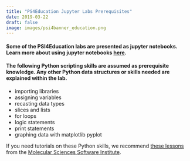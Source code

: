 ```yaml
---
title: "PS4Education Jupyter Labs Prerequisites"
date: 2019-03-22
draft: false
image: images/psi4banner_education.png
---
```


#### Some of the PSI4Education labs are presented as jupyter notebooks.  Learn more about using jupyter notebooks [here](https://www.codecademy.com/articles/how-to-use-jupyter-notebooks).

#### The following Python scripting skills are assumed as prerequisite knowledge.  Any other Python data structures or skills needed are explained within the lab.
- importing libraries
- assigning variables
- recasting data types
- slices and lists
- for loops
- logic statements
- print statements
- graphing data with matplotlib pyplot

If you need tutorials on these Python skills, we recommend [these lessons](https://molssi-education.github.io/python_scripting_cms/) from the [Molecular Sciences Software Institute](https://molssi.org/).
